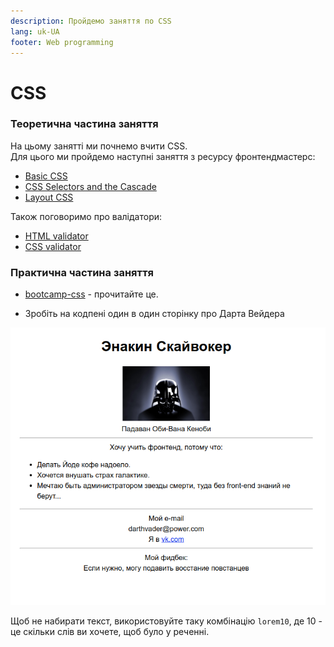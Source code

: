 ```yaml
---
description: Пройдемо заняття по CSS
lang: uk-UA
footer: Web programming
---
```

# CSS

### Теоретична частина заняття

На цьому занятті ми почнемо вчити CSS.   
Для цього ми пройдемо наступні заняття з ресурсу фронтендмастерс:

* [Basic CSS](https://osvita-code.github.io/intro-to-web-dev-v2/basic-css)
* [CSS Selectors and the Cascade](https://osvita-code.github.io/intro-to-web-dev-v2/selectors)
* [Layout CSS](https://osvita-code.github.io/intro-to-web-dev-v2/layout-css)

Також поговоримо про валідатори:

* [HTML validator](http://validator.w3.org/)
* [CSS validator](http://jigsaw.w3.org/css-validator/)

### Практична частина заняття

* [bootcamp-css](https://osvita-code.github.io/bootcamp/css) - прочитайте це.

* Зробіть на кодпені один в один сторінку про Дарта Вейдера

![дарт вейдер](/assets/images/darth_vader.png)

Щоб не набирати текст, використовуйте таку комбінацію `lorem10`, де 10 - це скільки слів ви хочете, щоб було у реченні.
